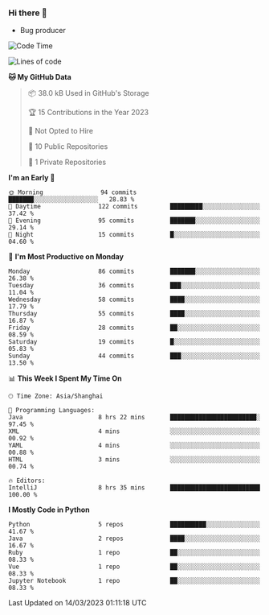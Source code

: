 ### Hi there 👋
* Bug producer
<!--START_SECTION:waka-->
![Code Time](http://img.shields.io/badge/Code%20Time-896%20hrs%2050%20mins-blue)

![Lines of code](https://img.shields.io/badge/From%20Hello%20World%20I%27ve%20Written-76.7%20thousand%20lines%20of%20code-blue)

**🐱 My GitHub Data** 

> 📦 38.0 kB Used in GitHub's Storage 
 > 
> 🏆 15 Contributions in the Year 2023
 > 
> 🚫 Not Opted to Hire
 > 
> 📜 10 Public Repositories 
 > 
> 🔑 1 Private Repositories 
 > 
**I'm an Early 🐤** 

```text
🌞 Morning                94 commits          ███████░░░░░░░░░░░░░░░░░░   28.83 % 
🌆 Daytime                122 commits         █████████░░░░░░░░░░░░░░░░   37.42 % 
🌃 Evening                95 commits          ███████░░░░░░░░░░░░░░░░░░   29.14 % 
🌙 Night                  15 commits          █░░░░░░░░░░░░░░░░░░░░░░░░   04.60 % 
```
📅 **I'm Most Productive on Monday** 

```text
Monday                   86 commits          ███████░░░░░░░░░░░░░░░░░░   26.38 % 
Tuesday                  36 commits          ███░░░░░░░░░░░░░░░░░░░░░░   11.04 % 
Wednesday                58 commits          ████░░░░░░░░░░░░░░░░░░░░░   17.79 % 
Thursday                 55 commits          ████░░░░░░░░░░░░░░░░░░░░░   16.87 % 
Friday                   28 commits          ██░░░░░░░░░░░░░░░░░░░░░░░   08.59 % 
Saturday                 19 commits          █░░░░░░░░░░░░░░░░░░░░░░░░   05.83 % 
Sunday                   44 commits          ███░░░░░░░░░░░░░░░░░░░░░░   13.50 % 
```


📊 **This Week I Spent My Time On** 

```text
🕑︎ Time Zone: Asia/Shanghai

💬 Programming Languages: 
Java                     8 hrs 22 mins       ████████████████████████░   97.45 % 
XML                      4 mins              ░░░░░░░░░░░░░░░░░░░░░░░░░   00.92 % 
YAML                     4 mins              ░░░░░░░░░░░░░░░░░░░░░░░░░   00.88 % 
HTML                     3 mins              ░░░░░░░░░░░░░░░░░░░░░░░░░   00.74 % 

🔥 Editors: 
IntelliJ                 8 hrs 35 mins       █████████████████████████   100.00 % 
```

**I Mostly Code in Python** 

```text
Python                   5 repos             ██████████░░░░░░░░░░░░░░░   41.67 % 
Java                     2 repos             ████░░░░░░░░░░░░░░░░░░░░░   16.67 % 
Ruby                     1 repo              ██░░░░░░░░░░░░░░░░░░░░░░░   08.33 % 
Vue                      1 repo              ██░░░░░░░░░░░░░░░░░░░░░░░   08.33 % 
Jupyter Notebook         1 repo              ██░░░░░░░░░░░░░░░░░░░░░░░   08.33 % 
```




 Last Updated on 14/03/2023 01:11:18 UTC
<!--END_SECTION:waka-->
